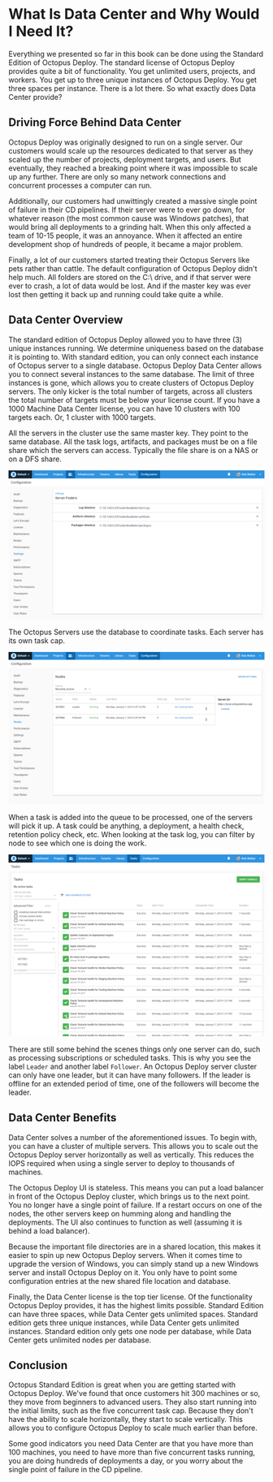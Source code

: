 # What Is Data Center and Why Would I Need It?

Everything we presented so far in this book can be done using the Standard Edition of Octopus Deploy. The standard license of Octopus Deploy provides quite a bit of functionality.  You get unlimited users, projects, and workers.  You get up to three unique instances of Octopus Deploy.  You get three spaces per instance.  There is a lot there.  So what exactly does Data Center provide?

## Driving Force Behind Data Center

Octopus Deploy was originally designed to run on a single server.  Our customers would scale up the resources dedicated to that server as they scaled up the number of projects, deployment targets, and users.  But eventually, they reached a breaking point where it was impossible to scale up any further.  There are only so many network connections and concurrent processes a computer can run.  

Additionally, our customers had unwittingly created a massive single point of failure in their CD pipelines.  If their server were to ever go down, for whatever reason (the most common cause was Windows patches), that would bring all deployments to a grinding halt.  When this only affected a team of 10-15 people, it was an annoyance.  When it affected an entire development shop of hundreds of people, it became a major problem.  

Finally, a lot of our customers started treating their Octopus Servers like pets rather than cattle. The default configuration of Octopus Deploy didn't help much.  All folders are stored on the C:\ drive, and if that server were ever to crash, a lot of data would be lost.  And if the master key was ever lost then getting it back up and running could take quite a while.

## Data Center Overview

The standard edition of Octopus Deploy allowed you to have three (3) unique instances running.  We determine uniqueness based on the database it is pointing to.  With standard edition, you can only connect each instance of Octopus server to a single database.  Octopus Deploy Data Center allows you to connect several instances to the same database.  The limit of three instances is gone, which allows you to create clusters of Octopus Deploy servers.  The only kicker is the total number of targets, across all clusters the total number of targets must be below your license count.  If you have a 1000 Machine Data Center license, you can have 10 clusters with 100 targets each.  Or, 1 cluster with 1000 targets.

All the servers in the cluster use the same master key.  They point to the same database.  All the task logs, artifacts, and packages must be on a file share which the servers can access.  Typically the file share is on a NAS or on a DFS share.  

![](images/datacenter-sharedfolders.png)

The Octopus Servers use the database to coordinate tasks.  Each server has its own task cap.  

![](images/datacenter-nodes.png)

When a task is added into the queue to be processed, one of the servers will pick it up.  A task could be anything, a deployment, a health check, retention policy check, etc.  When looking at the task log, you can filter by node to see which one is doing the work.

![](images/datacenter-tasks.png)

There are still some behind the scenes things only one server can do, such as processing subscriptions or scheduled tasks.  This is why you see the label `Leader` and another label `Follower`.  An Octopus Deploy server cluster can only have one leader, but it can have many followers.  If the leader is offline for an extended period of time, one of the followers will become the leader.

## Data Center Benefits

Data Center solves a number of the aforementioned issues.  To begin with, you can have a cluster of multiple servers.  This allows you to scale out the Octopus Deploy server horizontally as well as vertically.  This reduces the IOPS required when using a single server to deploy to thousands of machines.

The Octopus Deploy UI is stateless.  This means you can put a load balancer in front of the Octopus Deploy cluster, which brings us to the next point.  You no longer have a single point of failure.  If a restart occurs on one of the nodes, the other servers keep on humming along and handling the deployments.  The UI also continues to function as well (assuming it is behind a load balancer).

Because the important file directories are in a shared location, this makes it easier to spin up new Octopus Deploy servers.  When it comes time to upgrade the version of Windows, you can simply stand up a new Windows server and install Octopus Deploy on it.  You only have to point some configuration entries at the new shared file location and database.

Finally, the Data Center license is the top tier license.  Of the functionality Octopus Deploy provides, it has the highest limits possible.  Standard Edition can have three spaces, while Data Center gets unlimited spaces.  Standard edition gets three unique instances, while Data Center gets unlimited instances.  Standard edition only gets one node per database, while Data Center gets unlimited nodes per database.  

## Conclusion

Octopus Standard Edition is great when you are getting started with Octopus Deploy.  We've found that once customers hit 300 machines or so, they move from beginners to advanced users.  They also start running into the initial limits, such as the five concurrent task cap.  Because they don't have the ability to scale horizontally, they start to scale vertically.  This allows you to configure Octopus Deploy to scale much earlier than before.  

Some good indicators you need Data Center are that you have more than 100 machines, you need to have more than five concurrent tasks running, you are doing hundreds of deployments a day, or you worry about the single point of failure in the CD pipeline.

